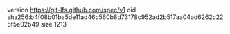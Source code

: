 version https://git-lfs.github.com/spec/v1
oid sha256:b4f08b01ba5de11ad46c560b8d73178c952ad2b517aa04ad6262c225f5e02b49
size 1213
